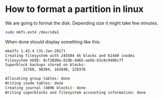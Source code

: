 # How to format a partition in linux

We are going to format the disk. Depending size it might take few minutes.

```bash
sudo mkfs.ext4 /dev/sda1
```

When done should display something like this:

```bash
mke2fs 1.43.4 (31-Jan-2017)
Creating filesystem with 245504 4k blocks and 61440 inodes
Filesystem UUID: 8cf28d0a-819b-4d65-ae5b-63c8c9400c7f
Superblock backups stored on blocks:
        32768, 98304, 163840, 229376

Allocating group tables: done
Writing inode tables: done
Creating journal (4096 blocks): done
Writing superblocks and filesystem accounting information: done
```

